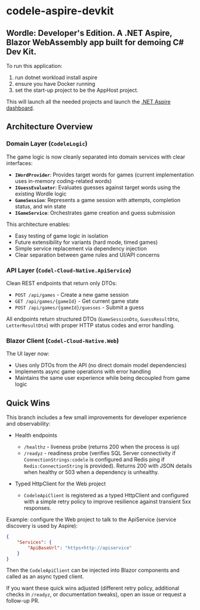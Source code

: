 # codele-aspire-devkit
## Wordle: Developer's Edition. A .NET Aspire, Blazor WebAssembly app built for demoing C# Dev Kit.

To run this application:
1. run dotnet workload install aspire
2. ensure you have Docker running
3. set the start-up project to be the AppHost project.
  
This will launch all the needed projects and launch the [.NET Aspire dashboard](https://learn.microsoft.com/dotnet/aspire/get-started/aspire-overview).

## Architecture Overview

### Domain Layer (`CodeleLogic`)
The game logic is now cleanly separated into domain services with clear interfaces:

- **`IWordProvider`**: Provides target words for games (current implementation uses in-memory coding-related words)
- **`IGuessEvaluator`**: Evaluates guesses against target words using the existing Wordle logic
- **`GameSession`**: Represents a game session with attempts, completion status, and win state
- **`IGameService`**: Orchestrates game creation and guess submission

This architecture enables:
- Easy testing of game logic in isolation
- Future extensibility for variants (hard mode, timed games)
- Simple service replacement via dependency injection
- Clear separation between game rules and UI/API concerns

### API Layer (`Codel-Cloud-Native.ApiService`)
Clean REST endpoints that return only DTOs:

- `POST /api/games` - Create a new game session
- `GET /api/games/{gameId}` - Get current game state
- `POST /api/games/{gameId}/guesses` - Submit a guess

All endpoints return structured DTOs (`GameSessionDto`, `GuessResultDto`, `LetterResultDto`) with proper HTTP status codes and error handling.

### Blazor Client (`Codel-Cloud-Native.Web`)
The UI layer now:
- Uses only DTOs from the API (no direct domain model dependencies)
- Implements async game operations with error handling
- Maintains the same user experience while being decoupled from game logic

## Quick Wins

This branch includes a few small improvements for developer experience and observability:

- Health endpoints
	- `/healthz` - liveness probe (returns 200 when the process is up)
	- `/readyz` - readiness probe (verifies SQL Server connectivity if `ConnectionStrings:codele` is configured and Redis ping if `Redis:ConnectionString` is provided). Returns 200 with JSON details when healthy or 503 when a dependency is unhealthy.

- Typed HttpClient for the Web project
	- `CodeleApiClient` is registered as a typed HttpClient and configured with a simple retry policy to improve resilience against transient 5xx responses.

Example: configure the Web project to talk to the ApiService (service discovery is used by Aspire):

```json
{
	"Services": {
		"ApiBaseUrl": "https+http://apiservice"
	}
}
```

Then the `CodeleApiClient` can be injected into Blazor components and called as an async typed client.

If you want these quick wins adjusted (different retry policy, additional checks in `/readyz`, or documentation tweaks), open an issue or request a follow-up PR.
